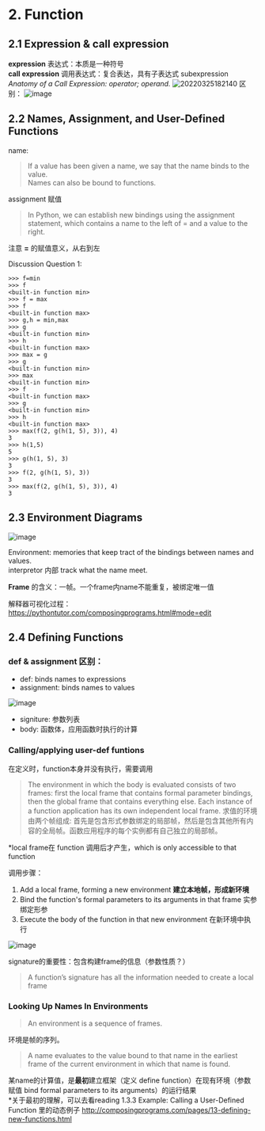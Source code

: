 # 2. Function
## 2.1 Expression & call expression
**expression** 表达式：本质是一种符号  
**call expression** 调用表达式：复合表达，具有子表达式 subexpression  
*Anatomy of a Call Expression: operator; operand.*
![20220325182140](https://user-images.githubusercontent.com/101033647/160353368-af573082-67af-4a67-a5a7-f284fa215e3d.png)
区别：
![image](https://user-images.githubusercontent.com/101033647/160359465-898ff682-0d26-4c01-b04a-73de77a1428e.png)



## 2.2 Names, Assignment, and User-Defined Functions
name: 
> If a value has been given a name, we say that the name binds to the value.  
> Names can also be bound to functions.  

assignment 赋值
> In Python, we can establish new bindings using the assignment statement, which contains a name to the left of = and a value to the right.  

注意 **=** 的赋值意义，从右到左

Discussion Question 1:  
```
>>> f=min
>>> f
<built-in function min>
>>> f = max 
>>> f
<built-in function max>
>>> g,h = min,max
>>> g
<built-in function min>
>>> h
<built-in function max>
>>> max = g
>>> g
<built-in function min>
>>> max
<built-in function min>
>>> f
<built-in function max>
>>> g
<built-in function min>
>>> h
<built-in function max>
>>> max(f(2, g(h(1, 5), 3)), 4)  
3
>>> h(1,5)
5
>>> g(h(1, 5), 3) 
3
>>> f(2, g(h(1, 5), 3))    
3
>>> max(f(2, g(h(1, 5), 3)), 4)
3
```

## 2.3 Environment Diagrams
![image](https://user-images.githubusercontent.com/101033647/160550262-97674045-fb52-419b-84cd-04c1eaf6dabc.png)

Environment: memories that keep tract of the bindings between names and values.  
interpretor 内部 track what the name meet.

**Frame** 的含义：一帧。一个frame内name不能重复，被绑定唯一值

解释器可视化过程：https://pythontutor.com/composingprograms.html#mode=edit

## 2.4 Defining Functions  
### def & assignment 区别：
- def:  binds names to expressions  
- assignment: binds names to values  

![image](https://user-images.githubusercontent.com/101033647/160552269-8a2daa72-2ad7-4fd1-9476-ca5d405f9267.png)
- signiture: 参数列表  
- body: 函数体，应用函数时执行的计算

### Calling/applying user-def funtions
在定义时，function本身并没有执行，需要调用  

> The environment in which the body is evaluated consists of two frames: first the local frame that contains formal parameter bindings, then the global frame that contains everything else. Each instance of a function application has its own independent local frame.
> 求值的环境由两个帧组成: 首先是包含形式参数绑定的局部帧，然后是包含其他所有内容的全局帧。函数应用程序的每个实例都有自己独立的局部帧。

\*local frame在 function 调用后才产生，which is only accessible to that function 

调用步骤：
1. Add a local frame, forming a new environment **建立本地帧，形成新环境**
2. Bind the function's formal parameters to its arguments in that frame 实参绑定形参
3. Execute the body of the function in that new environment 在新环境中执行  

![image](https://user-images.githubusercontent.com/101033647/160562877-fe85d886-c2a1-456e-8bd5-f1094e6efcf5.png)

signature的重要性：包含构建frame的信息（参数性质？）
> A function’s signature has all the information needed to create a local frame  

### Looking Up Names In Environments  


> An environment is a sequence of frames.     

环境是帧的序列。


> A name evaluates to the value bound to that name in the earliest frame of the current environment in which that name is found.      
 
某name的计算值，是**最初**建立框架（定义 define function）在现有环境（参数赋值 bind formal parameters to its arguments）的运行结果   
\*关于最初的理解，可以去看reading 1.3.3   Example: Calling a User-Defined Function 里的动态例子  http://composingprograms.com/pages/13-defining-new-functions.html
